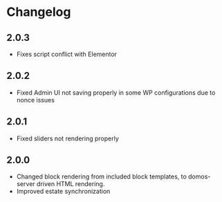 # Changelog

## 2.0.3
- Fixes script conflict with Elementor

## 2.0.2
- Fixed Admin UI not saving properly in some WP configurations due to nonce issues

## 2.0.1
- Fixed sliders not rendering properly

## 2.0.0
- Changed block rendering from included block templates, to domos-server driven HTML rendering.
- Improved estate synchronization
